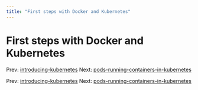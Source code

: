 ```yaml
---
title: "First steps with Docker and Kubernetes"
---
```


# First steps with Docker and Kubernetes

Prev: [introducing-kubernetes](introducing-kubernetes.md)
Next: [pods-running-containers-in-kubernetes](pods-running-containers-in-kubernetes.md)

Prev: [introducing-kubernetes](introducing-kubernetes.md)
Next: [pods-running-containers-in-kubernetes](pods-running-containers-in-kubernetes.md)
